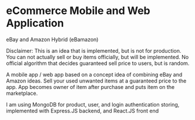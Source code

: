 # eCommerce Mobile and Web Application

eBay and Amazon Hybrid (eBamazon)

Disclaimer: This is an idea that is implemented, but is not for production. You can not actually sell or buy items officially, but will be implemented. No official algorithm that decides guaranteed sell price to users, but is random.

A mobile app / web app based on a concept idea of combining eBay and Amazon ideas. Sell your used unwanted items at a guaranteed price to the app. App becomes owner of item after purchase and puts item on the marketplace.

I am using MongoDB for product, user, and login authentication storing, implemented with Express.JS backend, and React.JS front end
